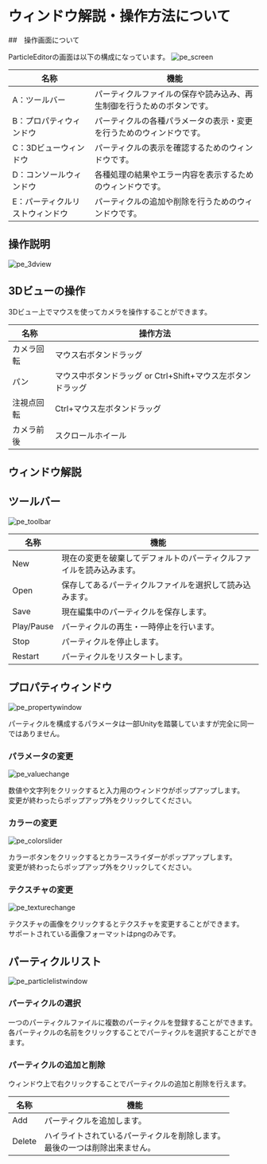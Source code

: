 # ウィンドウ解説・操作方法について

##　操作画面について

ParticleEditorの画面は以下の構成になっています。
![pe_screen](pe_image/pe_screen.jpg)

| 名称 | 機能 |
| ---- | ---- |
| A：ツールバー | パーティクルファイルの保存や読み込み、再生制御を行うためのボタンです。 |
| B：プロパティウィンドウ | パーティクルの各種パラメータの表示・変更を行うためのウィンドウです。 |
| C：3Dビューウィンドウ | パーティクルの表示を確認するためのウィンドウです。 |
| D：コンソールウィンドウ |  各種処理の結果やエラー内容を表示するためのウィンドウです。 |
| E：パーティクルリストウィンドウ | パーティクルの追加や削除を行うためのウィンドウです。 |

## 操作説明

![pe_3dview](pe_image/pe_3dview.jpg)

## 3Dビューの操作
3Dビュー上でマウスを使ってカメラを操作することができます。

| 名称 | 操作方法 |
| ---- | ---- |
| カメラ回転 | マウス右ボタンドラッグ |
| パン | マウス中ボタンドラッグ or Ctrl+Shift+マウス左ボタンドラッグ |
| 注視点回転 | Ctrl+マウス左ボタンドラッグ |
| カメラ前後 | スクロールホイール |

## ウィンドウ解説

## ツールバー

![pe_toolbar](pe_image/pe_toolbar.jpg)

| 名称 | 機能 |
| ---- | ---- |
| New | 現在の変更を破棄してデフォルトのパーティクルファイルを読み込みます。 |
| Open | 保存してあるパーティクルファイルを選択して読み込みます。 |
| Save | 現在編集中のパーティクルを保存します。 |
| Play/Pause | パーティクルの再生・一時停止を行います。 |
| Stop | パーティクルを停止します。 |
| Restart | パーティクルをリスタートします。 |

## プロパティウィンドウ
![pe_propertywindow](pe_image/pe_propertywindow.jpg)

パーティクルを構成するパラメータは一部Unityを踏襲していますが完全に同一ではありません。  

### パラメータの変更
![pe_valuechange](pe_image/pe_valuechange.jpg)

数値や文字列をクリックすると入力用のウィンドウがポップアップします。  
変更が終わったらポップアップ外をクリックしてください。

### カラーの変更
![pe_colorslider](pe_image/pe_colorslider.jpg)

カラーボタンをクリックするとカラースライダーがポップアップします。  
変更が終わったらポップアップ外をクリックしてください。

### テクスチャの変更
![pe_texturechange](pe_image/pe_texturechange.jpg)

テクスチャの画像をクリックするとテクスチャを変更することができます。  
サポートされている画像フォーマットはpngのみです。

## パーティクルリスト
![pe_particlelistwindow](pe_image/pe_particlelistwindow.jpg)

### パーティクルの選択
一つのパーティクルファイルに複数のパーティクルを登録することができます。  
各パーティクルの名前をクリックすることでパーティクルを選択することができます。

### パーティクルの追加と削除
ウィンドウ上で右クリックすることでパーティクルの追加と削除を行えます。

| 名称 | 機能 |
| ---- | ---- |
| Add | パーティクルを追加します。 |
| Delete | ハイライトされているパーティクルを削除します。<br> 最後の一つは削除出来ません。 |